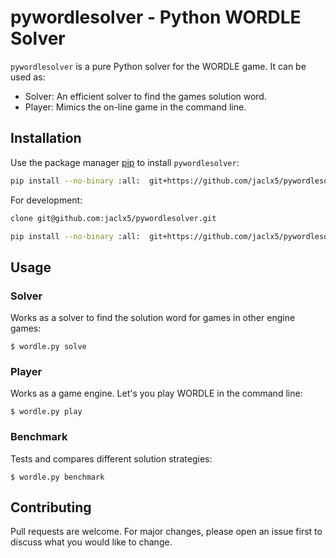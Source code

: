 # pywordlesolver - Python WORDLE Solver

`pywordlesolver` is a pure Python solver for the WORDLE game. It can be used
as:

- Solver: An efficient solver to find the games solution word.
- Player: Mimics the on-line game in the command line.

## Installation

Use the package manager [pip](https://pip.pypa.io/en/stable/) to install
`pywordlesolver`:

```bash
pip install --no-binary :all:  git+https://github.com/jaclx5/pywordlesolver
```

For development:

```bash
clone git@github.com:jaclx5/pywordlesolver.git

pip install --no-binary :all:  git+https://github.com/jaclx5/pywordlesolver
```

## Usage

### Solver

Works as a solver to find the solution word for games in other engine games:

```
$ wordle.py solve
```

### Player

Works as a game engine. Let's you play WORDLE in the command line:

```
$ wordle.py play
```

### Benchmark

Tests and compares different solution strategies:

```
$ wordle.py benchmark
```

## Contributing

Pull requests are welcome. For major changes, please open an issue first to 
discuss what you would like to change.
